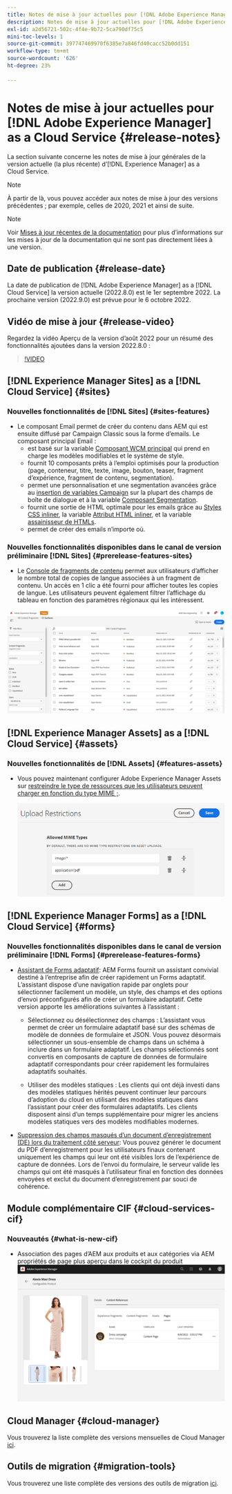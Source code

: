```yaml
---
title: Notes de mise à jour actuelles pour [!DNL Adobe Experience Manager] as a Cloud Service.
description: Notes de mise à jour actuelles pour [!DNL Adobe Experience Manager] as a Cloud Service.
exl-id: a2d56721-502c-4f4e-9b72-5ca790df75c5
mini-toc-levels: 1
source-git-commit: 397747469970f6385e7a846fd40cacc52b0dd151
workflow-type: tm+mt
source-wordcount: '626'
ht-degree: 23%

---
```



# Notes de mise à jour actuelles pour [!DNL Adobe Experience Manager] as a Cloud Service {#release-notes}

La section suivante concerne les notes de mise à jour générales de la version actuelle (la plus récente) d’[!DNL Experience Manager] as a Cloud Service.

>[!NOTE]
>
>À partir de là, vous pouvez accéder aux notes de mise à jour des versions précédentes ; par exemple, celles de 2020, 2021 et ainsi de suite.

>[!NOTE]
>
>Voir [Mises à jour récentes de la documentation](https://experienceleague.adobe.com/docs/experience-manager-release-information/aem-release-updates/doc-updates/documentation-updates.html?lang=fr) pour plus d’informations sur les mises à jour de la documentation qui ne sont pas directement liées à une version.

## Date de publication {#release-date}

La date de publication de [!DNL Adobe Experience Manager] as a [!DNL Cloud Service] la version actuelle (2022.8.0) est le 1er septembre 2022.
La prochaine version (2022.9.0) est prévue pour le 6 octobre 2022.

## Vidéo de mise à jour {#release-video}

Regardez la vidéo Aperçu de la version d’août 2022 pour un résumé des fonctionnalités ajoutées dans la version 2022.8.0 :

>[!VIDEO](https://video.tv.adobe.com/v/346608/?quality=12)

## [!DNL Experience Manager Sites] as a [!DNL Cloud Service] {#sites}

### Nouvelles fonctionnalités de [!DNL Sites] {#sites-features}

* Le composant Email permet de créer du contenu dans AEM qui est ensuite diffusé par Campaign Classic sous la forme d’emails. Le composant principal Email :
   * est basé sur la variable [Composant WCM principal](https://github.com/adobe/aem-core-wcm-components) qui prend en charge les modèles modifiables et le système de style.
   * fournit 10 composants prêts à l’emploi optimisés pour la production (page, conteneur, titre, texte, image, bouton, teaser, fragment d’expérience, fragment de contenu, segmentation).
   * permet une personnalisation et une segmentation avancées grâce au [insertion de variables Campaign](https://github.com/adobe/aem-core-email-components/wiki/RTE-Personalization) sur la plupart des champs de boîte de dialogue et à la variable [Composant Segmentation](https://github.com/adobe/aem-core-email-components/wiki/Segmentation-component-(Technical-Documentation)).
   * fournit une sortie de HTML optimale pour les emails grâce au [Styles CSS inliner](https://github.com/adobe/aem-core-email-components/wiki/HTML-Inliner:-Technical-documentation), la variable [Attribut HTML inliner](https://github.com/adobe/aem-core-email-components/wiki/HTML-Inliner:-Technical-documentation), et la variable [assainisseur de HTMLs](https://github.com/adobe/aem-core-email-components/wiki/HTML-sanitizing:-Technical-documentation).
   * permet de créer des emails n’importe où.

### Nouvelles fonctionnalités disponibles dans le canal de version préliminaire [!DNL Sites] {#prerelease-features-sites}

* Le [Console de fragments de contenu](/help/sites-cloud/administering/content-fragments/content-fragments-console.md) permet aux utilisateurs d’afficher le nombre total de copies de langue associées à un fragment de contenu. Un accès en 1 clic a été fourni pour afficher toutes les copies de langue. Les utilisateurs peuvent également filtrer l’affichage du tableau en fonction des paramètres régionaux qui les intéressent.

![Langues de fragments de contenu](/help/release-notes/assets/cfconsole-languages.png)

## [!DNL Experience Manager Assets] as a [!DNL Cloud Service] {#assets}

### Nouvelles fonctionnalités de [!DNL Assets] {#features-assets}

* Vous pouvez maintenant configurer Adobe Experience Manager Assets sur [restreindre le type de ressources que les utilisateurs peuvent charger en fonction du type MIME ;](/help/assets/configure-asset-upload-restrictions.md).

   ![Restrictions de chargement des ressources](/help/assets/assets/asset-upload-restrictions.png)

## [!DNL Experience Manager Forms] as a [!DNL Cloud Service] {#forms}

### Nouvelles fonctionnalités disponibles dans le canal de version préliminaire [!DNL Forms] {#prerelease-features-forms}

* [Assistant de Forms adaptatif](/help/forms/creating-adaptive-form.md): AEM Forms fournit un assistant convivial destiné à l’entreprise afin de créer rapidement un Forms adaptatif. L’assistant dispose d’une navigation rapide par onglets pour sélectionner facilement un modèle, un style, des champs et des options d’envoi préconfigurés afin de créer un formulaire adaptatif. Cette version apporte les améliorations suivantes à l’assistant :

   * Sélectionnez ou désélectionnez des champs : L’assistant vous permet de créer un formulaire adaptatif basé sur des schémas de modèle de données de formulaire et JSON. Vous pouvez désormais sélectionner un sous-ensemble de champs dans un schéma à inclure dans un formulaire adaptatif. Les champs sélectionnés sont convertis en composants de capture de données de formulaire adaptatif correspondants pour créer rapidement les formulaires adaptatifs souhaités.

   * Utiliser des modèles statiques : Les clients qui ont déjà investi dans des modèles statiques hérités peuvent continuer leur parcours d’adoption du cloud en utilisant des modèles statiques dans l’assistant pour créer des formulaires adaptatifs. Les clients disposent ainsi d’un temps supplémentaire pour migrer les anciens modèles statiques vers des modèles modifiables modernes.

* [Suppression des champs masqués d’un document d’enregistrement (DE) lors du traitement côté serveur](/help/forms/generate-document-of-record-for-non-xfa-based-adaptive-forms.md): Vous pouvez générer le document du PDF d’enregistrement pour les utilisateurs finaux contenant uniquement les champs qui leur ont été visibles lors de l’expérience de capture de données. Lors de l’envoi du formulaire, le serveur valide les champs qui ont été masqués à l’utilisateur final en fonction des données envoyées et exclut du document d’enregistrement par souci de cohérence.

## Module complémentaire CIF {#cloud-services-cif}

### Nouveautés {#what-is-new-cif}

* Association des pages d’AEM aux produits et aux catégories via AEM propriétés de page plus aperçu dans le cockpit du produit
   ![association de page du cockpit du produit](/help/assets/CIF/product_cockpit_page_association.png)

## Cloud Manager {#cloud-manager}

Vous trouverez la liste complète des versions mensuelles de Cloud Manager [ici](/help/implementing/cloud-manager/release-notes-cloud-manager/release-notes-cm-current.md).

## Outils de migration {#migration-tools}

Vous trouverez une liste complète des versions des outils de migration [ici](/help/journey-migration/release-notes/release-notes-migration-tools-current.md).
